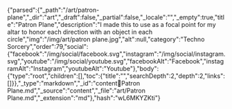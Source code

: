 {"parsed":{"_path":"/art/patron-plane","_dir":"art","_draft":false,"_partial":false,"_locale":"","_empty":true,"title":"Patron Plane","description":"I made this to use as a focal point for my altar to honor each direction with an object in each circle","img":"/img/art/patron plane.jpg","alt":null,"category":"Techno Sorcery","order":79,"social":{"facebook":"/img/social/facebook.svg","instagram":"/img/social/instagram.svg","youtube":"/img/social/youtube.svg","facebookAlt":"Facebook","instagramAlt":"Instagram","youtubeAlt":"Youtube"},"body":{"type":"root","children":[],"toc":{"title":"","searchDepth":2,"depth":2,"links":[]}},"_type":"markdown","_id":"content:art:Patron Plane.md","_source":"content","_file":"art/Patron Plane.md","_extension":"md"},"hash":"wL6MKYZKti"}